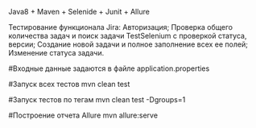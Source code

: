 Java8 + Maven + Selenide + Junit + Allure 

Тестирование функционала Jira:
Авторизация;
Проверка общего количества задач и поиск задачи TestSelenium с проверкой статуса, версии;
Создание новой задачи и полное заполнение всех ее полей;
Изменение статуса задачи.

#Входные данные
задаются в файле application.properties

#Запуск всех тестов
mvn clean test

#Запуск тестов по тегам
mvn clean test -Dgroups=1

#Построение отчета Allure
mvn allure:serve



